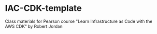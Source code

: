 # IAC-CDK-template
Class materials for Pearson course "Learn Infrastructure as Code with the AWS CDK" by Robert Jordan
